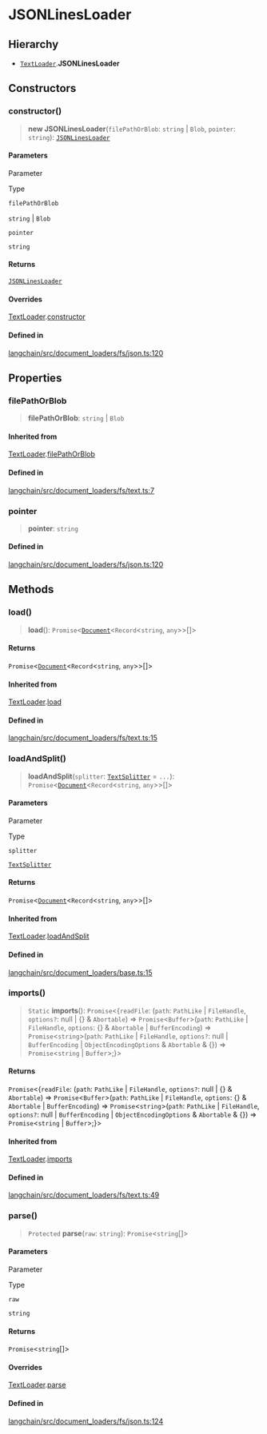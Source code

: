 JSONLinesLoader
===============

Hierarchy[](#hierarchy "Direct link to Hierarchy")
---------------------------------------------------

*   [`TextLoader`](/docs/api/document_loaders_fs_text/classes/TextLoader).**JSONLinesLoader**

Constructors[](#constructors "Direct link to Constructors")
------------------------------------------------------------

### constructor()[](#constructor "Direct link to constructor()")

> **new JSONLinesLoader**(`filePathOrBlob`: `string` | `Blob`, `pointer`: `string`): [`JSONLinesLoader`](/docs/api/document_loaders_fs_json/classes/JSONLinesLoader)

#### Parameters[](#parameters "Direct link to Parameters")

Parameter

Type

`filePathOrBlob`

`string` | `Blob`

`pointer`

`string`

#### Returns[](#returns "Direct link to Returns")

[`JSONLinesLoader`](/docs/api/document_loaders_fs_json/classes/JSONLinesLoader)

#### Overrides[](#overrides "Direct link to Overrides")

[TextLoader](/docs/api/document_loaders_fs_text/classes/TextLoader).[constructor](/docs/api/document_loaders_fs_text/classes/TextLoader#constructor)

#### Defined in[](#defined-in "Direct link to Defined in")

[langchain/src/document\_loaders/fs/json.ts:120](https://github.com/hwchase17/langchainjs/blob/1c1274d/langchain/src/document_loaders/fs/json.ts#L120)

Properties[](#properties "Direct link to Properties")
------------------------------------------------------

### filePathOrBlob[](#filepathorblob "Direct link to filePathOrBlob")

> **filePathOrBlob**: `string` | `Blob`

#### Inherited from[](#inherited-from "Direct link to Inherited from")

[TextLoader](/docs/api/document_loaders_fs_text/classes/TextLoader).[filePathOrBlob](/docs/api/document_loaders_fs_text/classes/TextLoader#filepathorblob)

#### Defined in[](#defined-in-1 "Direct link to Defined in")

[langchain/src/document\_loaders/fs/text.ts:7](https://github.com/hwchase17/langchainjs/blob/1c1274d/langchain/src/document_loaders/fs/text.ts#L7)

### pointer[](#pointer "Direct link to pointer")

> **pointer**: `string`

#### Defined in[](#defined-in-2 "Direct link to Defined in")

[langchain/src/document\_loaders/fs/json.ts:120](https://github.com/hwchase17/langchainjs/blob/1c1274d/langchain/src/document_loaders/fs/json.ts#L120)

Methods[](#methods "Direct link to Methods")
---------------------------------------------

### load()[](#load "Direct link to load()")

> **load**(): `Promise`<[`Document`](/docs/api/document/classes/Document)<`Record`<`string`, `any`\>\>\[\]\>

#### Returns[](#returns-1 "Direct link to Returns")

`Promise`<[`Document`](/docs/api/document/classes/Document)<`Record`<`string`, `any`\>\>\[\]\>

#### Inherited from[](#inherited-from-1 "Direct link to Inherited from")

[TextLoader](/docs/api/document_loaders_fs_text/classes/TextLoader).[load](/docs/api/document_loaders_fs_text/classes/TextLoader#load)

#### Defined in[](#defined-in-3 "Direct link to Defined in")

[langchain/src/document\_loaders/fs/text.ts:15](https://github.com/hwchase17/langchainjs/blob/1c1274d/langchain/src/document_loaders/fs/text.ts#L15)

### loadAndSplit()[](#loadandsplit "Direct link to loadAndSplit()")

> **loadAndSplit**(`splitter`: [`TextSplitter`](/docs/api/text_splitter/classes/TextSplitter) = `...`): `Promise`<[`Document`](/docs/api/document/classes/Document)<`Record`<`string`, `any`\>\>\[\]\>

#### Parameters[](#parameters-1 "Direct link to Parameters")

Parameter

Type

`splitter`

[`TextSplitter`](/docs/api/text_splitter/classes/TextSplitter)

#### Returns[](#returns-2 "Direct link to Returns")

`Promise`<[`Document`](/docs/api/document/classes/Document)<`Record`<`string`, `any`\>\>\[\]\>

#### Inherited from[](#inherited-from-2 "Direct link to Inherited from")

[TextLoader](/docs/api/document_loaders_fs_text/classes/TextLoader).[loadAndSplit](/docs/api/document_loaders_fs_text/classes/TextLoader#loadandsplit)

#### Defined in[](#defined-in-4 "Direct link to Defined in")

[langchain/src/document\_loaders/base.ts:15](https://github.com/hwchase17/langchainjs/blob/1c1274d/langchain/src/document_loaders/base.ts#L15)

### imports()[](#imports "Direct link to imports()")

> `Static` **imports**(): `Promise`<{`readFile`: (`path`: `PathLike` | `FileHandle`, `options?`: null | {} & `Abortable`) => `Promise`<`Buffer`\>(`path`: `PathLike` | `FileHandle`, `options`: {} & `Abortable` | `BufferEncoding`) => `Promise`<`string`\>(`path`: `PathLike` | `FileHandle`, `options?`: null | `BufferEncoding` | `ObjectEncodingOptions` & `Abortable` & {}) => `Promise`<`string` | `Buffer`\>;}\>

#### Returns[](#returns-3 "Direct link to Returns")

`Promise`<{`readFile`: (`path`: `PathLike` | `FileHandle`, `options?`: null | {} & `Abortable`) => `Promise`<`Buffer`\>(`path`: `PathLike` | `FileHandle`, `options`: {} & `Abortable` | `BufferEncoding`) => `Promise`<`string`\>(`path`: `PathLike` | `FileHandle`, `options?`: null | `BufferEncoding` | `ObjectEncodingOptions` & `Abortable` & {}) => `Promise`<`string` | `Buffer`\>;}\>

#### Inherited from[](#inherited-from-3 "Direct link to Inherited from")

[TextLoader](/docs/api/document_loaders_fs_text/classes/TextLoader).[imports](/docs/api/document_loaders_fs_text/classes/TextLoader#imports)

#### Defined in[](#defined-in-5 "Direct link to Defined in")

[langchain/src/document\_loaders/fs/text.ts:49](https://github.com/hwchase17/langchainjs/blob/1c1274d/langchain/src/document_loaders/fs/text.ts#L49)

### parse()[](#parse "Direct link to parse()")

> `Protected` **parse**(`raw`: `string`): `Promise`<`string`\[\]\>

#### Parameters[](#parameters-2 "Direct link to Parameters")

Parameter

Type

`raw`

`string`

#### Returns[](#returns-4 "Direct link to Returns")

`Promise`<`string`\[\]\>

#### Overrides[](#overrides-1 "Direct link to Overrides")

[TextLoader](/docs/api/document_loaders_fs_text/classes/TextLoader).[parse](/docs/api/document_loaders_fs_text/classes/TextLoader#parse)

#### Defined in[](#defined-in-6 "Direct link to Defined in")

[langchain/src/document\_loaders/fs/json.ts:124](https://github.com/hwchase17/langchainjs/blob/1c1274d/langchain/src/document_loaders/fs/json.ts#L124)